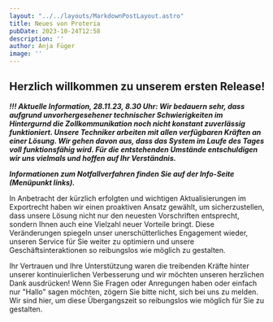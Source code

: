 ```yaml
---
layout: "../../layouts/MarkdownPostLayout.astro"
title: Neues von Proteria 
pubDate: 2023-10-24T12:58
description: ''
author: Anja Füger
image: ''
---
```


## Herzlich willkommen zu unserem ersten Release!

<strong><em>!!! Aktuelle Information, 28.11.23, 8.30 Uhr: Wir bedauern sehr, dass aufgrund unvorhergesehener technischer Schwierigkeiten im Hintergurnd die Zollkommunikation noch nicht konstant zuverlässig funktioniert. Unsere Techniker arbeiten mit allen verfügbaren Kräften an einer Lösung. </em></strong><strong><em>Wir gehen davon aus, dass das System im Laufe des Tages voll funktionsfähig wird. </em></strong>***Für die entstehenden Umstände entschuldigen wir uns vielmals und hoffen auf Ihr Verständnis.***

***Informationen zum Notfallverfahren finden Sie auf der Info-Seite (Menüpunkt links).***

In Anbetracht der kürzlich erfolgten und wichtigen Aktualisierungen im Exportrecht haben wir einen proaktiven Ansatz gewählt, um sicherzustellen, dass unsere Lösung nicht nur den neuesten Vorschriften entsprecht, sondern Ihnen auch eine Vielzahl neuer Vorteile bringt. Diese Veränderungen spiegeln unser unerschütterliches Engagement wieder, unseren Service für Sie weiter zu optimiern und unsere Geschäftsinteraktionen so reibungslos wie möglich zu gestalten.

Ihr Vertrauen und Ihre Unterstützung waren die treibenden Kräfte hinter unserer kontinuierlichen Verbesserung und wir möchten unseren herzlichen Dank ausdrücken! Wenn Sie Fragen oder Anregungen haben oder einfach nur \"Hallo\" sagen möchten, zögern Sie bitte nicht, sich bei uns zu melden. Wir sind hier, um diese Übergangszeit so reibungslos wie möglich für Sie zu gestalten.